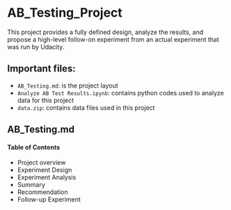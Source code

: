 # AB_Testing_Project
This project provides a fully defined design, analyze the results, and propose a high-level follow-on experiment from an actual experiment that was run by Udacity.

## Important files:
* `AB_Testing.md`: is the project layout 
* `Analyze AB Test Results.ipynb`: contains python codes used to analyze data for this project
* `data.zip`: contains data files used in this project

## AB_Testing.md
#### Table of Contents
* Project overview 
* Experiment Design
* Experiment Analysis
* Summary
* Recommendation
* Follow-up Experiment
